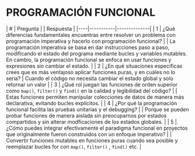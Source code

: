 # PROGRAMACIÓN FUNCIONAL 

| #  | Pregunta |  | Respuesta |
|----|-----------|--------------|
| 1  | ¿Qué diferencias fundamentales encuentras entre resolver un problema con programación imperativa y hacerlo con programación funcional? | | La programación imperativa se basa en dar instrucciones paso a paso, modificando el estado del programa mediante bucles y variables mutables. En cambio, la programación funcional se enfoca en usar funciones y expresiones sin cambiar el estado. |
| 2  | ¿En qué situaciones específicas crees que es más ventajoso aplicar funciones puras, y en cuáles no lo sería? | Cuando el código no necesita cambiar el estado global y solo retornar un valor |
| 3  | ¿Qué rol juegan las funciones de orden superior como `map()`, `filter()` y `find()` en la calidad y legibilidad del código? | | Estas funciones permiten manipular colecciones de datos de manera más declarativa, evitando bucles explícitos. |
| 4  | ¿Por qué la programación funcional facilita las pruebas unitarias y el debugging? | | Porque se pueden probar funciones de manera aislada sin preocuparnos por estados compartidos y sin alterar modficaciones de los estados globales. |
| 5  | ¿Cómo puedes integrar efectivamente el paradigma funcional en proyectos que originalmente fueron construidos con un enfoque imperativo? | | Convertir funciones mutables en funciones puras cuando sea posible y reemplazar bucles for con `map()`, `filter()` , `find()` etc. |